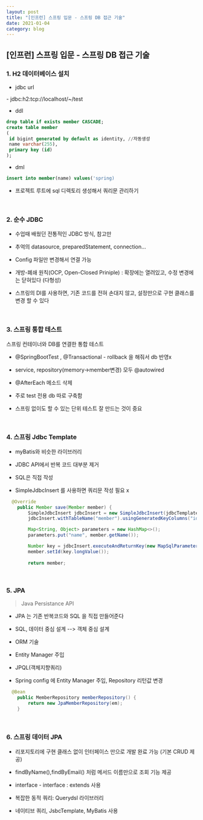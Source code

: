 ```yaml
---
layout: post
title: "[인프런] 스프링 입문 - 스프링 DB 접근 기술"
date: 2021-01-04
category: blog
---
```


## [인프런] 스프링 입문 - 스프링 DB 접근 기술

### 1. H2 데이터베이스 설치

- jdbc url

 \- jdbc:h2:tcp://localhost/~/test
 
 - ddl
```sql
drop table if exists member CASCADE;
create table member
(
 id bigint generated by default as identity, //자동생성
 name varchar(255),
 primary key (id)
);
```
- dml
```sql
insert into member(name) values('spring)
```

- 프로젝트 루트에 sql 디렉토리 생성해서 쿼리문 관리하기

<br>

### 2. 순수 JDBC

- 수업때 배웠던 전통적인 JDBC 방식, 참고만

- 추억의 datasource, preparedStatement, connection...

- Config 파일만 변경해서 연결 가능

- 개방-폐쇄 원칙(OCP, Open-Closed Priniple) : 확장에는 열려있고, 수정 변경에는 닫혀있다 (다형성)

- 스프링의 DI를 사용하면, 기존 코드를 전혀 손대지 않고, 설정만으로 구현 클래스를 변경 할 수 있다

<br>

### 3. 스프링 통합 테스트

스프링 컨테이너와 DB를 연결한 통합 테스트

- @SpringBootTest , @Transactional - rollback 을 해줘서 db 반영x

- service, repository(memory->member변경) 모두 @autowired

- @AfterEach 메소드 삭제

- 주로 test 전용 db 따로 구축함

- 스프링 없이도 할 수 있는 단위 테스트 잘 만드는 것이 중요

<br>

### 4. 스프링 Jdbc Template

- myBatis와 비슷한 라이브러리

- JDBC API에서 반복 코드 대부분 제거

- SQL은 직접 작성

- SimpleJdbcInsert 를 사용하면 쿼리문 작성 필요 x
```java
  @Override
    public Member save(Member member) {
        SimpleJdbcInsert jdbcInsert = new SimpleJdbcInsert(jdbcTemplate);
        jdbcInsert.withTableName("member").usingGeneratedKeyColumns("id");

        Map<String, Object> parameters = new HashMap<>();
        parameters.put("name", member.getName());

        Number key = jdbcInsert.executeAndReturnKey(new MapSqlParameterSource(parameters));
        member.setId(key.longValue());
        
        return member;
```


<br>

### 5. JPA

> Java Persistance API

- JPA 는 기존 반복코드와 SQL 을 직접 만들어준다

- SQL, 데이터 중심 설계 --> 객체 중심 설계

- ORM 기술 

- Entity Manager 주입

- JPQL(객체지향쿼리)

- Spring config 에 Entity Manager 주입, Repository 리턴값 변경
```java
  @Bean
    public MemberRepository memberRepository() {
        return new JpaMemberRepository(em);
    }
```


<br>

### 6. 스프링 데이터 JPA

- 리포지토리에 구현 클래스 없이 인터페이스 만으로 개발 완료 가능 (기본 CRUD 제공)

- findByName(),findByEmail() 처럼 메서드 이름만으로 조회 기능 제공

- interface - interface : extends 사용

- 복잡한 동적 쿼리: Querydsl 라이브러리 

- 네이티브 쿼리, JsbcTemplate, MyBatis 사용



